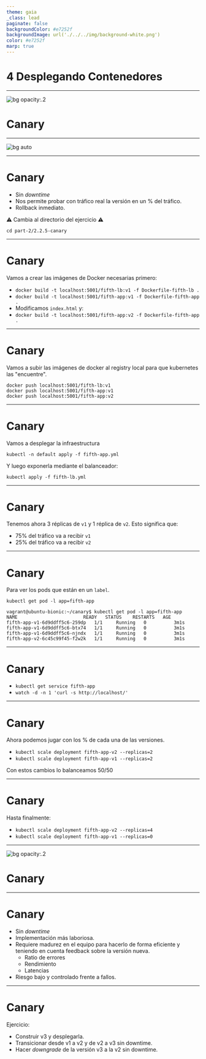 ```yaml
---
theme: gaia
_class: lead
paginate: false
backgroundColor: #e7252f
backgroundImage: url('./../../img/background-white.png')
color: #e7252f
marp: true
---
```

<!-- _backgroundImage: url('./../../img/background-red.png') -->
<!-- _color: white -->

# 4 Desplegando Contenedores

---
![bg opacity:.2](https://media1.tenor.com/images/6c558a6366d2967e6de4ad294c3c4b7f/tenor.gif)
# Canary

---
![bg auto](https://www.tigera.io/wp-content/uploads/2018/12/canary-deployment-74d9ceb259a7b87beb0b5fc3af0e3788-e9535-1.png)

---
# Canary

- Sin _downtime_
- Nos permite probar con tráfico real la versión en un % del tráfico.
- Rollback inmediato.

:warning: Cambia al directorio del ejercicio :warning:
```
cd part-2/2.2.5-canary
```

---
# Canary

Vamos a crear las imágenes de Docker necesarias primero:

- `docker build -t localhost:5001/fifth-lb:v1 -f Dockerfile-fifth-lb .`
- `docker build -t localhost:5001/fifth-app:v1 -f Dockerfile-fifth-app .`
- Modificamos `index.html` y:
- `docker build -t localhost:5001/fifth-app:v2 -f Dockerfile-fifth-app .`

---
# Canary


Vamos a subir las imágenes de docker al registry local para que kubernetes las "encuentre".

```
docker push localhost:5001/fifth-lb:v1
docker push localhost:5001/fifth-app:v1
docker push localhost:5001/fifth-app:v2
```

---
# Canary

Vamos a desplegar la infraestructura

`kubectl -n default apply -f fifth-app.yml`

Y luego exponerla mediante el balanceador:

`kubectl apply -f fifth-lb.yml`

---

# Canary

Tenemos ahora 3 réplicas de `v1` y 1 réplica de `v2`. Esto significa que:
- 75% del tráfico va a recibir `v1`
- 25% del tráfico va a recibir `v2`

---
# Canary

Para ver los pods que están en un `label`.

`kubectl get pod -l app=fifth-app`

```
vagrant@ubuntu-bionic:~/canary$ kubectl get pod -l app=fifth-app
NAME                        READY   STATUS    RESTARTS   AGE
fifth-app-v1-6d9ddff5c6-259dp   1/1     Running   0          3m1s
fifth-app-v1-6d9ddff5c6-btx74   1/1     Running   0          3m1s
fifth-app-v1-6d9ddff5c6-njndx   1/1     Running   0          3m1s
fifth-app-v2-6c45c99f45-f2w2k   1/1     Running   0          3m1s
```

---
# Canary
- `kubectl get service fifth-app`
- `watch -d -n 1 'curl -s http://localhost/'`

---
# Canary

Ahora podemos jugar con los % de cada una de las versiones.

- `kubectl scale deployment fifth-app-v2 --replicas=2`
- `kubectl scale deployment fifth-app-v1 --replicas=2`

Con estos cambios lo balanceamos 50/50

---
# Canary

Hasta finalmente:

- `kubectl scale deployment fifth-app-v2 --replicas=4`
- `kubectl scale deployment fifth-app-v1 --replicas=0`

---
![bg opacity:.2](https://imagenes.20minutos.es/files/image_656_370/uploads/imagenes/2019/05/21/957237.jpg)
# Canary

---
# Canary
- Sin _downtime_
- Implementación más laboriosa.
- Requiere madurez en el equipo para hacerlo de forma eficiente y teniendo en cuenta feedback sobre la versión nueva.
    - Ratio de errores
    - Rendimiento
    - Latencias
- Riesgo bajo y controlado frente a fallos.

---
# Canary

Ejercicio:

- Construir v3 y desplegarla.
- Transicionar desde v1 a v2 y de v2 a v3 sin downtime.
- Hacer _downgrade_ de la versión v3 a la v2 sin downtime.

